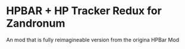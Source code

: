 # HPBAR + HP Tracker Redux for Zandronum

An mod that is fully reimagineable version from the origina HPBar Mod
